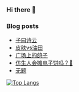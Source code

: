### Hi there 👋


### Blog posts
<!-- BLOG-POST-LIST:START -->
- [子曰诗云](https://King-of-Infinite-Space.github.io/posts/2021-03-子曰诗云.html)
- [皮肤vs油田](https://King-of-Infinite-Space.github.io/posts/2021-03-皮肤vs油田.html)
- [广场上的鸽子](https://King-of-Infinite-Space.github.io/posts/2021-03-广场上的鸽子.html)
- [仿生人会摊电子饼吗？📱](https://King-of-Infinite-Space.github.io/posts/2021-01-仿生人会摊电子饼吗.html)
- [无题](https://King-of-Infinite-Space.github.io/posts/2020-12-无题.html)
<!-- BLOG-POST-LIST:END -->


[![Top Langs](https://github-readme-stats.vercel.app/api/top-langs/?username=King-of-Infinite-Space&langs_count=4&layout=compact)](https://github.com/anuraghazra/github-readme-stats)
